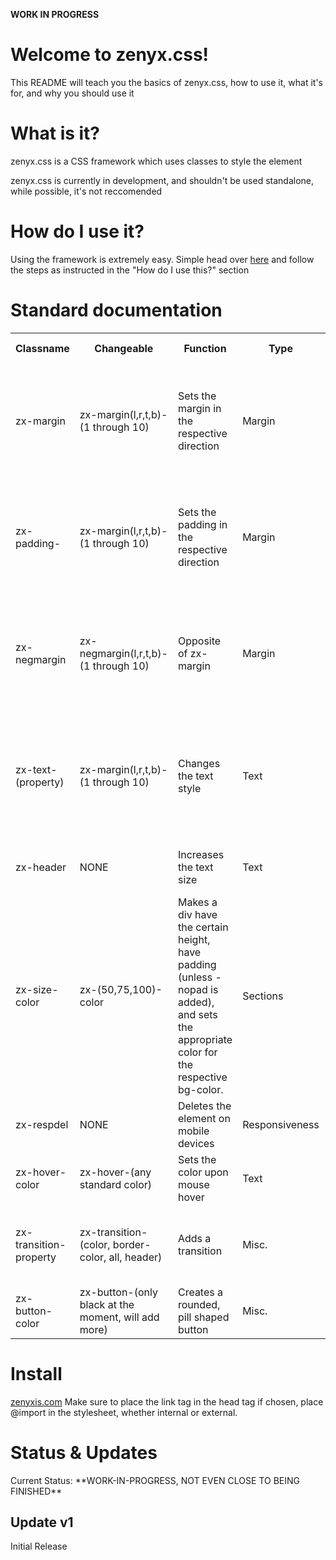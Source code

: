 **WORK IN PROGRESS**

<h1>Welcome to zenyx.css!</h1>
<p>This README will teach you the basics of zenyx.css, how to use it, what it's for, and why you should use it</p>

<h1>What is it?</h1>
<p>zenyx.css is a CSS framework which uses classes to style the element</p>
<p>zenyx.css is currently in development, and shouldn't be used standalone, while possible, it's not reccomended</p>

<h1>How do I use it?</h1>
<p>Using the framework is extremely easy. Simple head over <a href="https://zenyxis.com/zenyx">here</a> and follow the steps as instructed in the "How do I use this?" section<p>

<h1>Standard documentation</h1>
<table>
  <tr>
    <th>Classname</th>
    <th>Changeable</th>
    <th>Function</th>
    <th>Type</th>
    <th>Example</th>
    <th>Desc.</th>
    <th>Tags Supported</th>
  </tr>
  <tr>
    <td>zx-margin</td>
    <td>zx-margin(l,r,t,b)-(1 through 10)</td>
    <td>Sets the margin in the respective direction</td>
    <td>Margin</td>
    <td>zx-marginl-4</td>
    <td>For those who don't know, L=Left, R=Right, T=Top, B=Bottom. Measurements are made in EM</td>
    <td>Anything</td>
  </tr>
  <tr>
    <td>zx-padding-</td>
    <td>zx-margin(l,r,t,b)-(1 through 10)</td>
    <td>Sets the padding in the respective direction</td>
    <td>Margin</td>
    <td>zx-paddingr-6</td>
    <td>For those who don't know, L=Left, R=Right, T=Top, B=Bottom. Measurements are made in EM</td>
    <td>Anything</td>
  </tr>
  <tr>
    <td>zx-negmargin</td>
    <td>zx-negmargin(l,r,t,b)-(1 through 10)</td>
    <td>Opposite of zx-margin</td>
    <td>Margin</td>
    <td>zx-negmarginl-4</td>
    <td>For those who don't know, L=Left, R=Right, T=Top, B=Bottom. Measurements are made in EM</td>
    <td>Anything</td>
  </tr>
  <tr>
    <td>zx-text-(property)</td>
    <td>zx-margin(l,r,t,b)-(1 through 10)</td>
    <td>Changes the text style</td>
    <td>Text</td>
    <td>zx-text-blue</td>
    <td>Can be any basic color, and can be any alighnment. use zx-text-responsive to align center on mobile screens</td>
    <td>Any text tag</td>
  </tr>
  <tr>
    <td>zx-header</td>
    <td>NONE</td>
    <td>Increases the text size</td>
    <td>Text</td>
    <td>zx-header</td>
    <td>Literally just increases the text size. That's it.</td>
    <td>Any text tag</td>
  </tr>
  <tr>
    <td>zx-size-color</td>
    <td>zx-(50,75,100)-color</td>
    <td>Makes a div have the certain height, have padding (unless -nopad is added), and sets the appropriate color for the respective bg-color.</td>
    <td>Sections</td>
    <td>zx-100-black-nopad</td>
    <td>Creates a section with the chosen height (in Viewport Height) and in the chosen color (white, gray, black). Automatically sets padding. -nopad may be added to remove padding</td>
    <td>DIV tags</td>
  </tr>
<tr>
  <td>zx-respdel</td>
  <td>NONE</td>
  <td>Deletes the element on mobile devices</td>
  <td>Responsiveness</td>
  <td>zx-respdel</td>
  <td>Again, deletes the element on mobile devices</td>
  <td>Anything</td>
</tr>
<tr>
  <td>zx-hover-color</td>
  <td>zx-hover-(any standard color)</td>
  <td>Sets the color upon mouse hover</td>
  <td>Text</td>
  <td>zx-hover-black</td>
  <td>Can be used to set hovers for ANCHOR tags</td>
  <td>Any text tag</td>
</tr>
<tr>
  <td>zx-transition-property</td>
  <td>zx-transition-(color, border-color, all, header)
  <td>Adds a transition</td>
  <td>Misc.</td>
  <td>zx-transition-all</td>
  <td>Header is a font-size transition, all sets a transition for everything</td>
  <td>Anything</td>
</tr>
<tr>
  <td>zx-button-color</td>
  <td>zx-button-(only black at the moment, will add more)</td>
  <td>Creates a rounded, pill shaped button</td> 
  <td>Misc.</td>
  <td>zx-button-black</td>
  <td>Pill shaped button. Lol.</td>
  <td>Any text tags</td>
</tr>
</table>

<h1>Install</h1>
<a href="https://zenyxis.com/downloads">zenyxis.com</a>
Make sure to place the link tag in the head tag if chosen, place @import in the stylesheet, whether internal or external.

<h1>Status & Updates</h1>
Current Status: **WORK-IN-PROGRESS, NOT EVEN CLOSE TO BEING FINISHED**

<h2>Update v1</h2>
Initial Release

